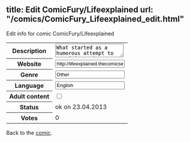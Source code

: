 title: Edit ComicFury/Lifeexplained
url: "/comics/ComicFury_Lifeexplained_edit.html"
---
Edit info for comic ComicFury/Lifeexplained

<form name="comic" action="http://gaepostmail.appengine.com/comic" name="post">
<table class="comicinfo">
<tr>
<th>Description</th><td><textarea name="description">What started as a humorous attempt to participate in &quot;Everyone Draw Mohammed&quot; day resulted in a weekly comic in which things are observed.</textarea></td>
</tr>
<tr>
<th>Website</th><td><input type="text" name="url" value="http://lifeexplained.thecomicseries.com/"/></td>
</tr>
<tr>
<th>Genre</th><td><input type="text" name="genre" value="Other"/></td>
</tr>
<tr>
<th>Language</th><td><input type="text" name="language" value="English"/></td>
</tr>
<tr>
<th>Adult content</th><td><input type="checkbox" name="adult" value="adult" /></td>
</tr>
<tr>
<th>Status</th><td>ok on 23.04.2013</td>
</tr>
<tr>
<th>Votes</th><td>0</div></td>
</tr>
</table>
</form>

Back to the [comic](/comics/ComicFury_Lifeexplained.html).
